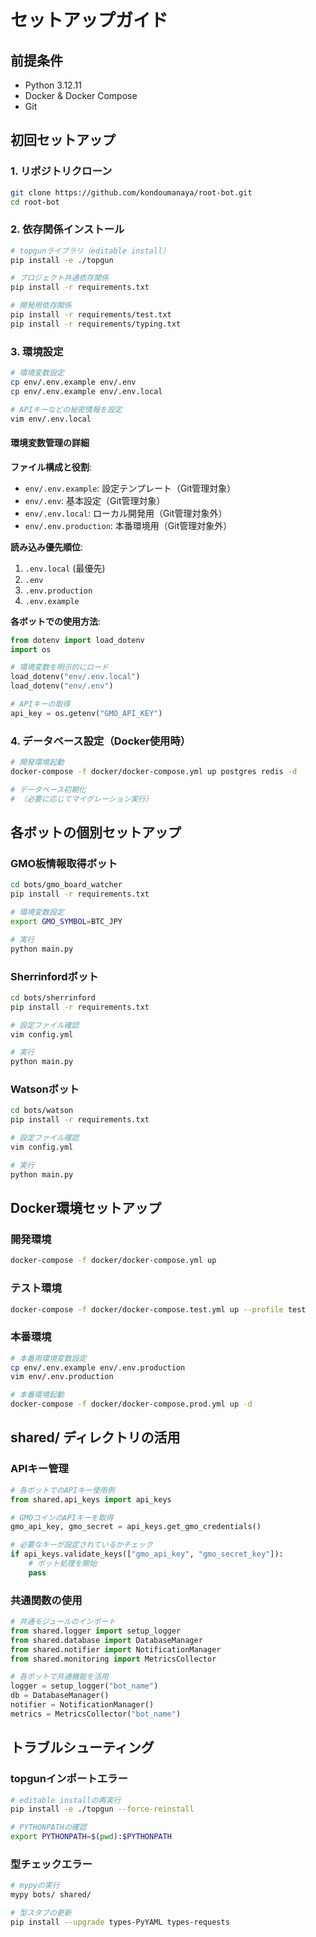 # セットアップガイド

## 前提条件

- Python 3.12.11
- Docker & Docker Compose
- Git

## 初回セットアップ

### 1. リポジトリクローン
```bash
git clone https://github.com/kondoumanaya/root-bot.git
cd root-bot
```

### 2. 依存関係インストール
```bash
# topgunライブラリ（editable install）
pip install -e ./topgun

# プロジェクト共通依存関係
pip install -r requirements.txt

# 開発用依存関係
pip install -r requirements/test.txt
pip install -r requirements/typing.txt
```

### 3. 環境設定
```bash
# 環境変数設定
cp env/.env.example env/.env
cp env/.env.example env/.env.local

# APIキーなどの秘密情報を設定
vim env/.env.local
```

#### 環境変数管理の詳細

**ファイル構成と役割**:
- `env/.env.example`: 設定テンプレート（Git管理対象）
- `env/.env`: 基本設定（Git管理対象）
- `env/.env.local`: ローカル開発用（Git管理対象外）
- `env/.env.production`: 本番環境用（Git管理対象外）

**読み込み優先順位**:
1. `.env.local` (最優先)
2. `.env` 
3. `.env.production`
4. `.env.example`

**各ボットでの使用方法**:
```python
from dotenv import load_dotenv
import os

# 環境変数を明示的にロード
load_dotenv("env/.env.local")
load_dotenv("env/.env")

# APIキーの取得
api_key = os.getenv("GMO_API_KEY")
```

### 4. データベース設定（Docker使用時）
```bash
# 開発環境起動
docker-compose -f docker/docker-compose.yml up postgres redis -d

# データベース初期化
# （必要に応じてマイグレーション実行）
```

## 各ボットの個別セットアップ

### GMO板情報取得ボット
```bash
cd bots/gmo_board_watcher
pip install -r requirements.txt

# 環境変数設定
export GMO_SYMBOL=BTC_JPY

# 実行
python main.py
```

### Sherrinfordボット
```bash
cd bots/sherrinford
pip install -r requirements.txt

# 設定ファイル確認
vim config.yml

# 実行
python main.py
```

### Watsonボット
```bash
cd bots/watson
pip install -r requirements.txt

# 設定ファイル確認
vim config.yml

# 実行
python main.py
```

## Docker環境セットアップ

### 開発環境
```bash
docker-compose -f docker/docker-compose.yml up
```

### テスト環境
```bash
docker-compose -f docker/docker-compose.test.yml up --profile test
```

### 本番環境
```bash
# 本番用環境変数設定
cp env/.env.example env/.env.production
vim env/.env.production

# 本番環境起動
docker-compose -f docker/docker-compose.prod.yml up -d
```

## shared/ ディレクトリの活用

### APIキー管理
```python
# 各ボットでのAPIキー使用例
from shared.api_keys import api_keys

# GMOコインのAPIキーを取得
gmo_api_key, gmo_secret = api_keys.get_gmo_credentials()

# 必要なキーが設定されているかチェック
if api_keys.validate_keys(["gmo_api_key", "gmo_secret_key"]):
    # ボット処理を開始
    pass
```

### 共通関数の使用
```python
# 共通モジュールのインポート
from shared.logger import setup_logger
from shared.database import DatabaseManager
from shared.notifier import NotificationManager
from shared.monitoring import MetricsCollector

# 各ボットで共通機能を活用
logger = setup_logger("bot_name")
db = DatabaseManager()
notifier = NotificationManager()
metrics = MetricsCollector("bot_name")
```

## トラブルシューティング

### topgunインポートエラー
```bash
# editable installの再実行
pip install -e ./topgun --force-reinstall

# PYTHONPATHの確認
export PYTHONPATH=$(pwd):$PYTHONPATH
```

### 型チェックエラー
```bash
# mypyの実行
mypy bots/ shared/

# 型スタブの更新
pip install --upgrade types-PyYAML types-requests
```

